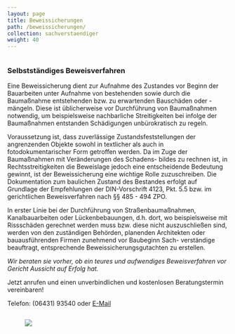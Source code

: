 ```yaml
---
layout: page
title: Beweissicherungen
path: /beweissicherungen/
collection: sachverstaendiger
weight: 40
---
```


<div class="content_box">

  <div class="column">
    <h3>Selbstständiges Beweisverfahren</h3>
    <p>
      <span class="subtitle"></span>
    </p>
    <p>Eine Beweissicherung dient zur Aufnahme des Zustandes vor Beginn der Bauarbeiten unter Aufnahme von bestehenden sowie durch die Baumaßnahme entstehenden bzw. zu erwartenden Bauschäden oder&nbsp;-mängeln. Diese ist üblicherweise vor Durchführung von Baumaßnahmen notwendig, um beispielsweise nachbarliche Streitigkeiten bei infolge der Baumaßnahmen entstanden Schädigungen unbürokratisch zu regeln.</p>
    <p>Voraussetzung ist, dass zuverlässige Zustandsfeststellungen der angrenzenden Objekte sowohl in textlicher als auch in fotodokumentarischer Form getroffen werden. Da im Zuge der Baumaßnahmen mit Veränderungen des Schadens- bildes zu rechnen ist, in Rechtsstreitigkeiten die Beweislage jedoch eine entscheidende Bedeutung gewinnt, ist der Beweissicherung eine wichtige Rolle zuzuschreiben. Die Dokumentation zum baulichen Zustand des Bestandes erfolgt auf Grundlage der Empfehlungen der DIN-Vorschrift 4123, Pkt. 5.5 bzw. im gerichtlichen Beweisverfahren nach §§ 485 - 494 ZPO. </p>
    <p>In erster Linie bei der Durchführung von Straßenbaumaßnahmen, Kanalbauarbeiten oder Lückenbebauungen, d.h. dort, wo beispielsweise mit Rissschäden gerechnet werden muss bzw. diese nicht auszuschließen sind, werden von den zuständigen Behörden, planenden Architekten oder bauausführenden Firmen zunehmend vor Baubeginn Sach- verständige beauftragt, entsprechende Beweissicherungsgutachten zu erstellen. </p>
    <p><i>Wir beraten sie vorher, ob ein teures und aufwendiges Beweisverfahren vor Gericht Aussicht auf Erfolg hat.</i></p>
    <p>Jetzt anrufen und einen unverbindlichen und kostenlosen Beratungstermin vereinbaren!</p>
    <p>Telefon: (06431) 93540 oder <a href="mailto:loew@architekt-loew.de" title="e-mail senden">E-Mail</a></p>
  </div>
  <figure class="column2">
    <img src="{{ site.url }}/assets/images/iStock_architekt-planl.jpg">
  </figure>
  <br class="clear">
</div>